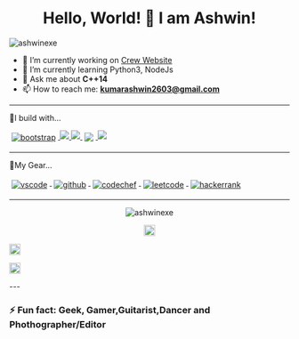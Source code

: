 <h1 align="center"> Hello, World! 👋 I am Ashwin! </h1>


<p align="left"><img src = "https://komarev.com/ghpvc/?username=ashwinexe" alt="ashwinexe"></p>

- 🔭 I’m currently working on [Crew Website](https://devonyes-beta.herokuapp.com)
- 🌱 I’m currently learning Python3, NodeJs
- 💬 Ask me about **C++14**
- 📫 How to reach me: **kumarashwin2603@gmail.com**
---
🚧I build with...
<p>
<a href="#">
    <img src="https://raw.githubusercontent.com/ashwinexe/ColoredBadges/master/svg/dev/frameworks/bootstrap.svg" alt="bootstrap" style="vertical-align:top; margin:4px">
  </a>
<a href="#">
<img src="https://raw.githubusercontent.com/ashwinexe/ColoredBadges/master/svg/dev/languages/css3.svg">
</a>
<a href="#">
<img src="https://raw.githubusercontent.com/ashwinexe/ColoredBadges/master/svg/dev/languages/html.svg">
</a>
<a href="#">
<img src="https://raw.githubusercontent.com/ashwinexe/ColoredBadges/master/svg/dev/languages/python.svg" style="vertical-align:top; margin:4px">
</a>
<a href="https://git-scm.com/">
<img src="https://raw.githubusercontent.com/ashwinexe/ColoredBadges/master/svg/dev/languages/js.svg">
</a>
</p>

---

🧰My Gear...
<p>
<a href="#">
<img src="https://raw.githubusercontent.com/ashwinexe/ColoredBadges/master/svg/dev/tools/visualstudio_code.svg" alt="vscode" style="vertical-align:top; margin:4px">
</a>
<a href="github.com/ashwinexe">
<img src="https://raw.githubusercontent.com/klaasnicolaas/ColoredBadges/prod/svg/dev/services/github.svg" alt="github" style="vertical-align:top; margin:4px">
</a>
<a href="github.com/ashwinexe">
<img src="https://raw.githubusercontent.com/klaasnicolaas/ColoredBadges/prod/svg/dev/services/codechef.svg" alt="codechef" style="vertical-align:top; margin:4px">
</a>
<a href="github.com/ashwinexe">
<img src="https://raw.githubusercontent.com/klaasnicolaas/ColoredBadges/prod/svg/dev/services/leetcode.svg" alt="leetcode" style="vertical-align:top; margin:4px">
</a>
<a href="github.com/ashwinexe">
<img src="https://raw.githubusercontent.com/klaasnicolaas/ColoredBadges/prod/svg/dev/services/hackerrank.svg" alt="hackerrank" style="vertical-align:top; margin:4px">
</a>
</p>

---

<p align="center"> <img src="https://github-readme-stats.vercel.app/api?username=ashwinexe&show_icons=true" alt="ashwinexe" /> </p>

<p align="center">
<a href="https://twitter.com/" target="blank"><img align="center" src="https://cdn.jsdelivr.net/npm/simple-icons@3.0.1/icons/twitter.svg" alt="ayushrout7" height="20" width="20" /></a>

<a href="https://linkedin.com/in/" target="blank"><img align="center" src="https://cdn.jsdelivr.net/npm/simple-icons@3.0.1/icons/linkedin.svg" alt="ayushrout" height="20" width="20" /></a>

<a href="https://instagram.com/ashwinexe" target="blank"><img align="center" src="https://cdn.jsdelivr.net/npm/simple-icons@3.0.1/icons/instagram.svg" alt="they_call_me_ayush" height="20" width="20" /></a>

</p>
---

### ⚡ Fun fact: **Geek, Gamer,Guitarist,Dancer and Phothographer/Editor**
